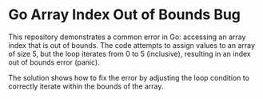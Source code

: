 # Go Array Index Out of Bounds Bug

This repository demonstrates a common error in Go: accessing an array index that is out of bounds.  The code attempts to assign values to an array of size 5, but the loop iterates from 0 to 5 (inclusive), resulting in an index out of bounds error (panic).

The solution shows how to fix the error by adjusting the loop condition to correctly iterate within the bounds of the array.